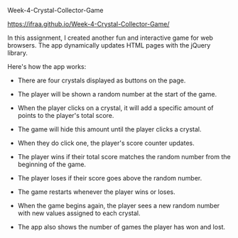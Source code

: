 Week-4-Crystal-Collector-Game

https://ifraa.github.io/Week-4-Crystal-Collector-Game/

In this assignment, I created another fun and interactive game for web browsers. The app dynamically updates HTML pages with the jQuery library.

Here's how the app works:

   * There are four crystals displayed as buttons on the page.

   * The player will be shown a random number at the start of the game.

   * When the player clicks on a crystal, it will add a specific amount of points to the player's total score. 

   * The game will hide this amount until the player clicks a crystal.
   
   * When they do click one, the player's score counter updates.

   * The player wins if their total score matches the random number from the beginning of the game.

   * The player loses if their score goes above the random number.

   * The game restarts whenever the player wins or loses.

   * When the game begins again, the player sees a new random number with new values assigned to each crystal. 

   * The app also shows the number of games the player has won and lost. 